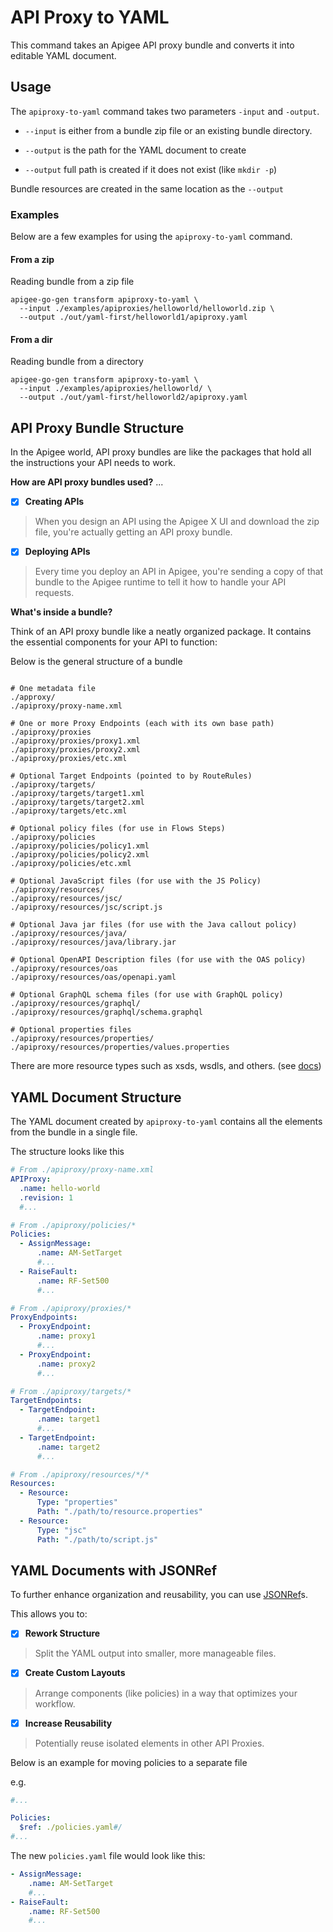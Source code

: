 # API Proxy to YAML
<!--
  Copyright 2024 Google LLC

  Licensed under the Apache License, Version 2.0 (the "License");
  you may not use this file except in compliance with the License.
  You may obtain a copy of the License at

       http://www.apache.org/licenses/LICENSE-2.0

  Unless required by applicable law or agreed to in writing, software
  distributed under the License is distributed on an "AS IS" BASIS,
  WITHOUT WARRANTIES OR CONDITIONS OF ANY KIND, either express or implied.
  See the License for the specific language governing permissions and
  limitations under the License.
-->

This command takes an Apigee API proxy bundle and converts it into editable YAML document. 

## Usage

The `apiproxy-to-yaml` command takes two parameters `-input` and `-output`.

* `--input` is either from a bundle zip file or an existing bundle directory.

* `--output` is the path for the YAML document to create

* `--output` full path is created if it does not exist (like `mkdir -p`)

Bundle resources are created in the same location as the `--output`

### Examples
Below are a few examples for using the `apiproxy-to-yaml` command.

#### From a zip
Reading bundle from a zip file
```shell
apigee-go-gen transform apiproxy-to-yaml \
  --input ./examples/apiproxies/helloworld/helloworld.zip \
  --output ./out/yaml-first/helloworld1/apiproxy.yaml
```

#### From a dir
Reading bundle from a directory
```shell
apigee-go-gen transform apiproxy-to-yaml \
  --input ./examples/apiproxies/helloworld/ \
  --output ./out/yaml-first/helloworld2/apiproxy.yaml
```


## API Proxy Bundle Structure
In the Apigee world, API proxy bundles are like the packages that hold all the instructions your API needs to work.

**How are API proxy bundles used?** ...

- [x] **Creating APIs**
> When you design an API using the Apigee X UI and download the zip file, you're actually getting an API proxy bundle.
- [x] **Deploying APIs**
> Every time you deploy an API in Apigee, you're sending a copy of that bundle to the Apigee runtime to tell it how to handle your API requests.

**What's inside a bundle?**

Think of an API proxy bundle like a neatly organized package. It contains the essential components for your API to function:

Below is the general structure of a bundle

```

# One metadata file
./approxy/
./apiproxy/proxy-name.xml

# One or more Proxy Endpoints (each with its own base path)
./apiproxy/proxies
./apiproxy/proxies/proxy1.xml
./apiproxy/proxies/proxy2.xml
./apiproxy/proxies/etc.xml

# Optional Target Endpoints (pointed to by RouteRules)
./apiproxy/targets/
./apiproxy/targets/target1.xml
./apiproxy/targets/target2.xml
./apiproxy/targets/etc.xml

# Optional policy files (for use in Flows Steps)
./apiproxy/policies
./apiproxy/policies/policy1.xml
./apiproxy/policies/policy2.xml
./apiproxy/policies/etc.xml

# Optional JavaScript files (for use with the JS Policy)
./apiproxy/resources/
./apiproxy/resources/jsc/
./apiproxy/resources/jsc/script.js

# Optional Java jar files (for use with the Java callout policy)
./apiproxy/resources/java/
./apiproxy/resources/java/library.jar

# Optional OpenAPI Description files (for use with the OAS policy)
./apiproxy/resources/oas
./apiproxy/resources/oas/openapi.yaml

# Optional GraphQL schema files (for use with GraphQL policy)
./apiproxy/resources/graphql/
./apiproxy/resources/graphql/schema.graphql

# Optional properties files
./apiproxy/resources/properties/
./apiproxy/resources/properties/values.properties
```

There are more resource types such as xsds, wsdls, and others. (see [docs](https://cloud.google.com/apigee/docs/api-platform/develop/resource-files))


## YAML Document Structure

The YAML document created by `apiproxy-to-yaml` contains all the elements from the bundle in a single file.

The structure looks like this

```yaml
# From ./apiproxy/proxy-name.xml
APIProxy:
  .name: hello-world
  .revision: 1
  #...

# From ./apiproxy/policies/*
Policies: 
  - AssignMessage: 
      .name: AM-SetTarget
      #...
  - RaiseFault:
      .name: RF-Set500
      #...

# From ./apiproxy/proxies/*
ProxyEndpoints: 
  - ProxyEndpoint: 
      .name: proxy1
      #...
  - ProxyEndpoint: 
      .name: proxy2
      #...

# From ./apiproxy/targets/*
TargetEndpoints: 
  - TargetEndpoint: 
      .name: target1
      #...
  - TargetEndpoint: 
      .name: target2
      #...

# From ./apiproxy/resources/*/* 
Resources: 
  - Resource:
      Type: "properties"
      Path: "./path/to/resource.properties"
  - Resource: 
      Type: "jsc"
      Path: "./path/to/script.js"
```


## YAML Documents with JSONRef

To further enhance organization and reusability, you can use [JSONRef](http://jsonref.org/)s.

This allows you to:

- [x] **Rework Structure**   
> Split the YAML output into smaller, more manageable files.

- [x] **Create Custom Layouts**   
> Arrange components (like policies) in a way that optimizes your workflow.

- [x] **Increase Reusability**  
> Potentially reuse isolated elements in other API Proxies.



Below is an example for moving policies to a separate file

e.g.

```yaml
#...

Policies: 
  $ref: ./policies.yaml#/
#...
```

The new `policies.yaml` file would look like this:

```yaml
- AssignMessage:
    .name: AM-SetTarget
    #...
- RaiseFault:
    .name: RF-Set500
    #...
```